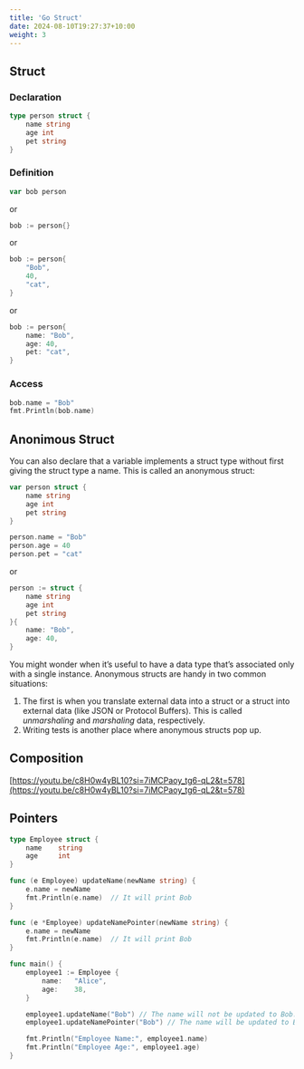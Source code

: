 ```yaml
---
title: 'Go Struct'
date: 2024-08-10T19:27:37+10:00
weight: 3
---
```


## Struct

### Declaration

```go
type person struct {
    name string
    age int
    pet string
}
```

### Definition

```go
var bob person
```

or

```go
bob := person{}
```
or

```go
bob := person{
    "Bob",
    40,
    "cat",
}
```
or

```go
bob := person{
    name: "Bob",
    age: 40,
    pet: "cat",
}
```

### Access

```go
bob.name = "Bob"
fmt.Println(bob.name)
```

## Anonimous Struct

You can also declare that a variable implements a struct type without first giving the struct type a name. This is called an anonymous struct:

```go
var person struct {
    name string
    age int
    pet string
}
```

```go
person.name = "Bob"
person.age = 40
person.pet = "cat"
```
or

```go
person := struct {
    name string
    age int
    pet string
}{
    name: "Bob",
    age: 40,
}
```

You might wonder when it’s useful to have a data type that’s associated only with a single instance. Anonymous structs are handy in two common situations:

1. The first is when you translate external data into a struct or a struct into external data (like JSON or Protocol Buffers). This is called *unmarshaling* and *marshaling* data, respectively.
2. Writing tests is another place where anonymous structs pop up.

## Composition

[https://youtu.be/c8H0w4yBL10?si=7iMCPaoy_tg6-qL2&t=578](https://youtu.be/c8H0w4yBL10?si=7iMCPaoy_tg6-qL2&t=578)

## Pointers

```go
type Employee struct {
    name    string
    age     int
}

func (e Employee) updateName(newName string) {
    e.name = newName
    fmt.Println(e.name)  // It will print Bob
}

func (e *Employee) updateNamePointer(newName string) {
    e.name = newName
    fmt.Println(e.name)  // It will print Bob
}

func main() {
    employee1 := Employee {
        name:   "Alice",
        age:    38,
    }

    employee1.updateName("Bob") // The name will not be updated to Bob. It will remain Alice
    employee1.updateNamePointer("Bob") // The name will be updated to Bob.

    fmt.Println("Employee Name:", employee1.name)
    fmt.Println("Employee Age:", employee1.age)
}
```
